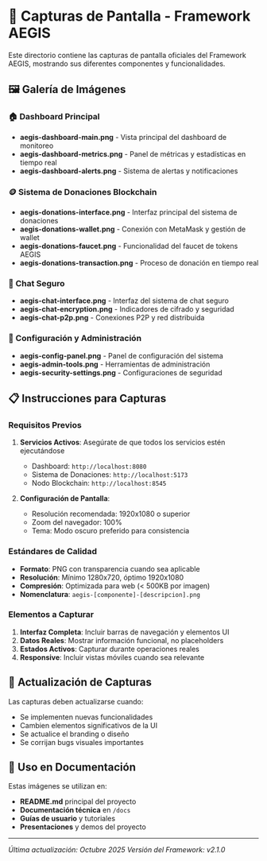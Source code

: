 # 📸 Capturas de Pantalla - Framework AEGIS

Este directorio contiene las capturas de pantalla oficiales del Framework AEGIS, mostrando sus diferentes componentes y funcionalidades.

## 🖼️ Galería de Imágenes

### 🏠 Dashboard Principal
- **aegis-dashboard-main.png** - Vista principal del dashboard de monitoreo
- **aegis-dashboard-metrics.png** - Panel de métricas y estadísticas en tiempo real
- **aegis-dashboard-alerts.png** - Sistema de alertas y notificaciones

### 🪙 Sistema de Donaciones Blockchain
- **aegis-donations-interface.png** - Interfaz principal del sistema de donaciones
- **aegis-donations-wallet.png** - Conexión con MetaMask y gestión de wallet
- **aegis-donations-faucet.png** - Funcionalidad del faucet de tokens AEGIS
- **aegis-donations-transaction.png** - Proceso de donación en tiempo real

### 💬 Chat Seguro
- **aegis-chat-interface.png** - Interfaz del sistema de chat seguro
- **aegis-chat-encryption.png** - Indicadores de cifrado y seguridad
- **aegis-chat-p2p.png** - Conexiones P2P y red distribuida

### 🔧 Configuración y Administración
- **aegis-config-panel.png** - Panel de configuración del sistema
- **aegis-admin-tools.png** - Herramientas de administración
- **aegis-security-settings.png** - Configuraciones de seguridad

## 📋 Instrucciones para Capturas

### Requisitos Previos
1. **Servicios Activos**: Asegúrate de que todos los servicios estén ejecutándose
   - Dashboard: `http://localhost:8080`
   - Sistema de Donaciones: `http://localhost:5173`
   - Nodo Blockchain: `http://localhost:8545`

2. **Configuración de Pantalla**: 
   - Resolución recomendada: 1920x1080 o superior
   - Zoom del navegador: 100%
   - Tema: Modo oscuro preferido para consistencia

### Estándares de Calidad
- **Formato**: PNG con transparencia cuando sea aplicable
- **Resolución**: Mínimo 1280x720, óptimo 1920x1080
- **Compresión**: Optimizada para web (< 500KB por imagen)
- **Nomenclatura**: `aegis-[componente]-[descripcion].png`

### Elementos a Capturar
1. **Interfaz Completa**: Incluir barras de navegación y elementos UI
2. **Datos Reales**: Mostrar información funcional, no placeholders
3. **Estados Activos**: Capturar durante operaciones reales
4. **Responsive**: Incluir vistas móviles cuando sea relevante

## 🔄 Actualización de Capturas

Las capturas deben actualizarse cuando:
- Se implementen nuevas funcionalidades
- Cambien elementos significativos de la UI
- Se actualice el branding o diseño
- Se corrijan bugs visuales importantes

## 📝 Uso en Documentación

Estas imágenes se utilizan en:
- **README.md** principal del proyecto
- **Documentación técnica** en `/docs`
- **Guías de usuario** y tutoriales
- **Presentaciones** y demos del proyecto

---

*Última actualización: Octubre 2025*
*Versión del Framework: v2.1.0*